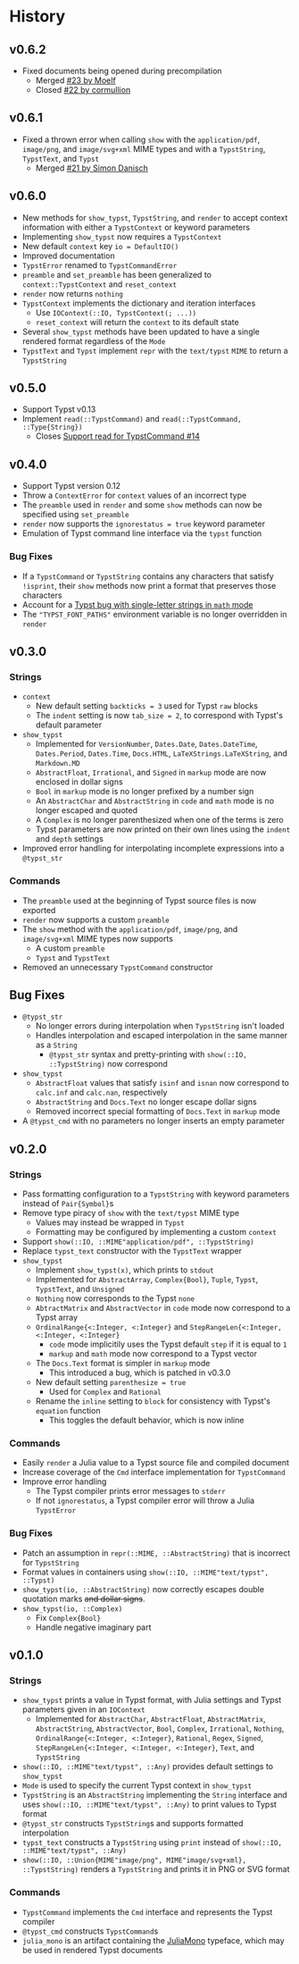 
# History

## v0.6.2

- Fixed documents being opened during precompilation
    - Merged [#23 by Moelf](https://github.com/jakobjpeters/Typstry.jl/pull/23)
    - Closed [#22 by cormullion](https://github.com/jakobjpeters/Typstry.jl/issues/22)

## v0.6.1

- Fixed a thrown error when calling `show` with the `application/pdf`, `image/png`, and `image/svg+xml` MIME types and with a `TypstString`, `TypstText`, and `Typst`
    - Merged [#21 by Simon Danisch](https://github.com/jakobjpeters/Typstry.jl/pull/21)

## v0.6.0

- New methods for `show_typst`, `TypstString`, and `render` to accept context information with either a `TypstContext` or keyword parameters
- Implementing `show_typst` now requires a `TypstContext`
- New default `context` key `io = DefaultIO()`
- Improved documentation
- `TypstError` renamed to `TypstCommandError`
- `preamble` and `set_preamble` has been generalized to `context::TypstContext` and `reset_context`
- `render` now returns `nothing`
- `TypstContext` implements the dictionary and iteration interfaces
    - Use `IOContext(::IO, TypstContext(; ...))`
    - `reset_context` will return the `context` to its default state
- Several `show_typst` methods have been updated to have a single rendered format regardless of the `Mode`
- `TypstText` and `Typst` implement `repr` with the `text/typst` `MIME` to return a `TypstString`

## v0.5.0

- Support Typst v0.13
- Implement `read(::TypstCommand)` and `read(::TypstCommand, ::Type{String})`
    - Closes [Support read for TypstCommand #14](https://github.com/jakobjpeters/Typstry.jl/issues/14)

## v0.4.0

- Support Typst version 0.12
- Throw a `ContextError` for `context` values of an incorrect type
- The `preamble` used in `render` and some `show` methods can now be specified using `set_preamble`
- `render` now supports the `ignorestatus = true` keyword parameter
- Emulation of Typst command line interface via the `typst` function

### Bug Fixes

- If a `TypstCommand` or `TypstString` contains any characters that satisfy `!isprint`,
their `show` methods now print a format that preserves those characters
- Account for a [Typst bug with single-letter strings in `math` mode](https://github.com/typst/typst/issues/274#issue-1639854848)
- The `"TYPST_FONT_PATHS"` environment variable is no longer overridden in `render`

## v0.3.0

### Strings

- `context`
    - New default setting `backticks = 3` used for Typst `raw` blocks
    - The `indent` setting is now `tab_size = 2`, to correspond with Typst's default parameter
- `show_typst`
    - Implemented for `VersionNumber`, `Dates.Date`, `Dates.DateTime`, `Dates.Period`, `Dates.Time`, `Docs.HTML`, `LaTeXStrings.LaTeXString`, and `Markdown.MD`
    - `AbstractFloat`, `Irrational`, and `Signed` in `markup` mode are now enclosed in dollar signs
    - `Bool` in `markup` mode is no longer prefixed by a number sign
    - An `AbstractChar` and `AbstractString` in `code` and `math` mode is no longer escaped and quoted
    - A `Complex` is no longer parenthesized when one of the terms is zero
    - Typst parameters are now printed on their own lines using the `indent` and `depth` settings
- Improved error handling for interpolating incomplete expressions into a `@typst_str`

### Commands

- The `preamble` used at the beginning of Typst source files is now exported
- `render` now supports a custom `preamble`
- The `show` method with the `application/pdf`, `image/png`, and `image/svg+xml` MIME types now supports
    - A custom `preamble`
    - `Typst` and `TypstText`
- Removed an unnecessary `TypstCommand` constructor

## Bug Fixes

- `@typst_str`
    - No longer errors during interpolation when `TypstString` isn't loaded
    - Handles interpolation and escaped interpolation in the same manner as a `String`
        - `@typst_str` syntax and pretty-printing with `show(::IO, ::TypstString)` now correspond
- `show_typst`
    - `AbstractFloat` values that satisfy `isinf` and `isnan` now correspond to `calc.inf` and `calc.nan`, respectively
    - `AbstractString` and `Docs.Text` no longer escape dollar signs
    - Removed incorrect special formatting of `Docs.Text` in `markup` mode
- A `@typst_cmd` with no parameters no longer inserts an empty parameter

## v0.2.0

### Strings

- Pass formatting configuration to a `TypstString` with keyword parameters instead of `Pair{Symbol}`s
- Remove type piracy of `show` with the `text/typst` MIME type
    - Values may instead be wrapped in `Typst`
    - Formatting may be configured by implementing a custom `context`
- Support `show(::IO, ::MIME"application/pdf", ::TypstString)`
- Replace `typst_text` constructor with the `TypstText` wrapper
- `show_typst`
    - Implement `show_typst(x)`, which prints to `stdout`
    - Implemented for `AbstractArray`, `Complex{Bool}`, `Tuple`, `Typst`, `TypstText`, and `Unsigned`
    - `Nothing` now corresponds to the Typst `none`
    - `AbtractMatrix` and `AbstractVector` in `code` mode now correspond to a Typst array
    - `OrdinalRange{<:Integer, <:Integer}` and `StepRangeLen{<:Integer, <:Integer, <:Integer}`
        - `code` mode implicitily uses the Typst default `step` if it is equal to `1`
        - `markup` and `math` mode now correspond to a Typst vector
    - The `Docs.Text` format is simpler in `markup` mode
        - This introduced a bug, which is patched in v0.3.0
    - New default setting `parenthesize = true`
        - Used for `Complex` and `Rational`
    - Rename the `inline` setting to `block` for consistency with Typst's `equation` function
        - This toggles the default behavior, which is now inline

### Commands

- Easily `render` a Julia value to a Typst source file and compiled document
- Increase coverage of the `Cmd` interface implementation for `TypstCommand`
- Improve error handling
    - The Typst compiler prints error messages to `stderr`
    - If not `ignorestatus`, a Typst compiler error will throw a Julia `TypstError`

### Bug Fixes

- Patch an assumption in `repr(::MIME, ::AbstractString)` that is incorrect for `TypstString`
- Format values in containers using `show(::IO, ::MIME"text/typst", ::Typst)`
- `show_typst(io, ::AbstractString)` now correctly escapes double quotation marks ~~and dollar signs~~.
- `show_typst(io, ::Complex)`
    - Fix `Complex{Bool}`
    - Handle negative imaginary part

## v0.1.0

### Strings

- `show_typst` prints a value in Typst format, with Julia settings and Typst parameters given in an `IOContext`
    - Implemented for `AbstractChar`, `AbstractFloat`, `AbstractMatrix`, `AbstractString`, `AbstractVector`, `Bool`, `Complex`, `Irrational`, `Nothing`, `OrdinalRange{<:Integer, <:Integer}`, `Rational`, `Regex`, `Signed`, `StepRangeLen{<:Integer, <:Integer, <:Integer}`, `Text`, and `TypstString`
- `show(::IO, ::MIME"text/typst", ::Any)` provides default settings to `show_typst`
- `Mode` is used to specify the current Typst context in `show_typst`
- `TypstString` is an `AbstractString` implementing the `String` interface and uses `show(::IO, ::MIME"text/typst", ::Any)` to print values to Typst format
- `@typst_str` constructs `TypstString`s and supports formatted interpolation
- `typst_text` constructs a `TypstString` using `print` instead of `show(::IO, ::MIME"text/typst", ::Any)`
- `show(::IO, ::Union{MIME"image/png", MIME"image/svg+xml}, ::TypstString)` renders a `TypstString` and prints it in PNG or SVG format

### Commands

- `TypstCommand` implements the `Cmd` interface and represents the Typst compiler
- `@typst_cmd` constructs `TypstCommand`s
- `julia_mono` is an artifact containing the [JuliaMono](https://github.com/cormullion/juliamono) typeface, which may be used in rendered Typst documents
